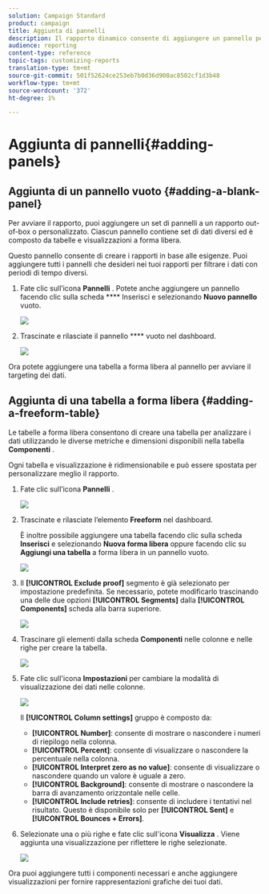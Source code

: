 ```yaml
---
solution: Campaign Standard
product: campaign
title: Aggiunta di pannelli
description: Il rapporto dinamico consente di aggiungere un pannello per filtrare meglio i dati in base al periodo di tempo scelto.
audience: reporting
content-type: reference
topic-tags: customizing-reports
translation-type: tm+mt
source-git-commit: 501f52624ce253eb7b0d36d908ac8502cf1d3b48
workflow-type: tm+mt
source-wordcount: '372'
ht-degree: 1%

---
```



# Aggiunta di pannelli{#adding-panels}

## Aggiunta di un pannello vuoto {#adding-a-blank-panel}

Per avviare il rapporto, puoi aggiungere un set di pannelli a un rapporto out-of-box o personalizzato. Ciascun pannello contiene set di dati diversi ed è composto da tabelle e visualizzazioni a forma libera.

Questo pannello consente di creare i rapporti in base alle esigenze. Puoi aggiungere tutti i pannelli che desideri nei tuoi rapporti per filtrare i dati con periodi di tempo diversi.

1. Fate clic sull’icona **Pannelli** . Potete anche aggiungere un pannello facendo clic sulla scheda **** Inserisci e selezionando **Nuovo pannello** vuoto.

   ![](assets/dynamic_report_panel_1.png)

1. Trascinate e rilasciate il pannello **** vuoto nel dashboard.

   ![](assets/dynamic_report_panel.png)

Ora potete aggiungere una tabella a forma libera al pannello per avviare il targeting dei dati.

## Aggiunta di una tabella a forma libera {#adding-a-freeform-table}

Le tabelle a forma libera consentono di creare una tabella per analizzare i dati utilizzando le diverse metriche e dimensioni disponibili nella tabella **Componenti** .

Ogni tabella e visualizzazione è ridimensionabile e può essere spostata per personalizzare meglio il rapporto.

1. Fate clic sull’icona **Pannelli** .

   ![](assets/dynamic_report_panel_1.png)

1. Trascinate e rilasciate l’elemento **Freeform** nel dashboard.

   È inoltre possibile aggiungere una tabella facendo clic sulla scheda **Inserisci** e selezionando **Nuova forma libera** oppure facendo clic su **Aggiungi una tabella** a forma libera in un pannello vuoto.

   ![](assets/dynamic_report_panel_2.png)

1. Il **[!UICONTROL Exclude proof]** segmento è già selezionato per impostazione predefinita. Se necessario, potete modificarlo trascinando una delle due opzioni **[!UICONTROL Segments]** dalla **[!UICONTROL Components]** scheda alla barra superiore.

   ![](assets/dynamic_report_panel_3.png)

1. Trascinare gli elementi dalla scheda **Componenti** nelle colonne e nelle righe per creare la tabella.

   ![](assets/dynamic_report_freeform_3.png)

1. Fate clic sull&#39;icona **Impostazioni** per cambiare la modalità di visualizzazione dei dati nelle colonne.

   ![](assets/dynamic_report_freeform_4.png)

   Il **[!UICONTROL Column settings]** gruppo è composto da:

   * **[!UICONTROL Number]**: consente di mostrare o nascondere i numeri di riepilogo nella colonna.
   * **[!UICONTROL Percent]**: consente di visualizzare o nascondere la percentuale nella colonna.
   * **[!UICONTROL Interpret zero as no value]**: consente di visualizzare o nascondere quando un valore è uguale a zero.
   * **[!UICONTROL Background]**: consente di mostrare o nascondere la barra di avanzamento orizzontale nelle celle.
   * **[!UICONTROL Include retries]**: consente di includere i tentativi nel risultato. Questo è disponibile solo per **[!UICONTROL Sent]** e **[!UICONTROL Bounces + Errors]**.

1. Selezionate una o più righe e fate clic sull&#39;icona **Visualizza** . Viene aggiunta una visualizzazione per riflettere le righe selezionate.

   ![](assets/dynamic_report_freeform_5.png)

Ora puoi aggiungere tutti i componenti necessari e anche aggiungere visualizzazioni per fornire rappresentazioni grafiche dei tuoi dati.
